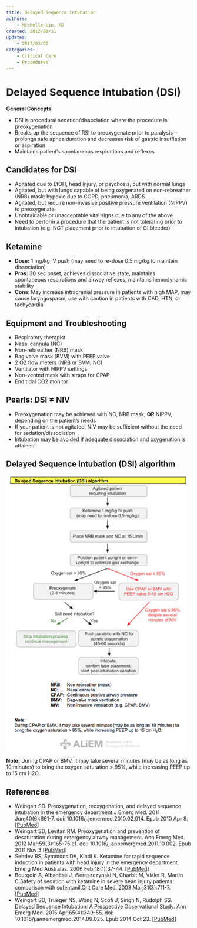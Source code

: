 ```yaml
---
title: Delayed Sequence Intubation
authors:
    - Michelle Lin, MD
created: 2012/08/31
updates:  
    - 2017/03/02
categories:
    - Critical Care
    - Procedures
---
```


# Delayed Sequence Intubation (DSI)

**General Concepts**

- DSI is procedural sedation/dissociation where the procedure is preoxygenation
- Breaks up the sequence of RSI to preoxygenate prior to paralysis—prolongs safe apnea duration and decreases risk of gastric insufflation or aspiration
- Maintains patient’s spontaneous respirations and reflexes

## Candidates for DSI

- Agitated due to EtOH, head injury, or psychosis, but with normal lungs
- Agitated, but with lungs capable of being oxygenated on non-rebreather (NRB) mask: hypoxic due to COPD, pneumonia, ARDS
- Agitated, but require non-invasive positive pressure ventilation (NIPPV) to preoxygenate
- Unobtainable or unacceptable vital signs due to any of the above
- Need to perform a procedure that the patient is not tolerating prior to intubation (e.g. NGT placement prior to intubation of GI bleeder)

## Ketamine

- **Dose:** 1 mg/kg IV push (may need to re-dose 0.5 mg/kg to maintain dissociation)
- **Pros:** 30 sec onset, achieves dissociative state, maintains spontaneous respirations and airway reflexes, maintains hemodynamic stability
- **Cons**: May increase intracranial pressure in patients with high MAP, may cause laryngospasm, use with caution in patients with CAD, HTN, or tachycardia

## Equipment and Troubleshooting

- Respiratory therapist
- Nasal cannula (NC)
- Non-rebreather (NRB) mask
- Bag valve mask (BVM) with PEEP valve
- 2 O2 flow meters (NRB or BVM, NC)
- Ventilator with NIPPV settings
- Non-vented mask with straps for CPAP
- End tidal CO2 monitor

## Pearls: DSI ≠ NIV 

- Preoxygenation may be achieved with NC, NRB mask, **OR** NIPPV, depending on the patient’s needs
- If your patient is not agitated, NIV may be sufficient without the need for sedation/dissociation
- Intubation may be avoided if adequate dissociation and oxygenation is attained

## Delayed Sequence Intubation (DSI) algorithm

![Delayed Sequence Intubation (DSI) algorithm](image-1.png)

**Note:** During CPAP or BMV, it may take several minutes (may be as long as 10 minutes) to bring the oxygen saturation > 95%, while increasing PEEP up to 15 cm H2O.

## References

- Weingart SD. Preoxygenation, reoxygenation, and delayed sequence intubation in the emergency department.J Emerg Med. 2011 Jun;40(6):661-7. doi: 10.1016/j.jemermed.2010.02.014. Epub 2010 Apr 8. [[PubMed](https://www.ncbi.nlm.nih.gov/pubmed/?term=20378297)]
- Weingart SD, Levitan RM. Preoxygenation and prevention of desaturation during emergency airway management. Ann Emerg Med. 2012 Mar;59(3):165-75.e1. doi: 10.1016/j.annemergmed.2011.10.002. Epub 2011 Nov 3 [[PubMed](https://www.ncbi.nlm.nih.gov/pubmed/?term=22050948)]
- Sehdev RS, Symmons DA, Kindl K. Ketamine for rapid sequence induction in patients with head injury in the emergency department. Emerg Med Australas. 2006 Feb;18(1):37-44. [[PubMed](https://www.ncbi.nlm.nih.gov/pubmed/?term=16454773)]
- Bourgoin A, Albanèse J, Wereszczynski N, Charbit M, Vialet R, Martin C.Safety of sedation with ketamine in severe head injury patients: comparison with sufentanil.Crit Care Med. 2003 Mar;31(3):711-7. [[PubMed](https://www.ncbi.nlm.nih.gov/pubmed/?term=12626974)]
- Weingart SD, Trueger NS, Wong N, Scofi J, Singh N, Rudolph SS. Delayed Sequence Intubation: A Prospective Observational Study. Ann Emerg Med. 2015 Apr;65(4):349-55. doi: 10.1016/j.annemergmed.2014.09.025. Epub 2014 Oct 23. [[PubMed](https://www.ncbi.nlm.nih.gov/pubmed/25447559)] 
